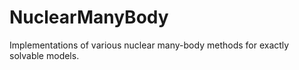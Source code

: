# NuclearManyBody
Implementations of various nuclear many-body methods for exactly solvable models.
